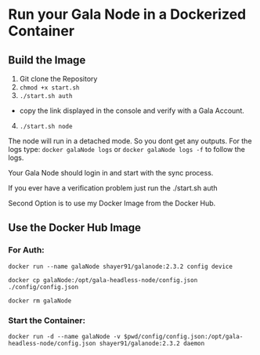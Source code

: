 # Run your Gala Node in a Dockerized Container #

## Build the Image ##

1. Git clone the Repository
2. `chmod +x start.sh`
3. `./start.sh auth`
  - copy the link displayed in the console and verify with a Gala Account.
4. `./start.sh node`

The node will run in a detached mode. So you dont get any outputs. 
For the logs type:
`docker galaNode logs` or `docker galaNode logs -f` to follow the logs. 

Your Gala Node should login in and start with the sync process.

If you ever have a verification problem just run the ./start.sh auth

Second Option is to use my Docker Image from the Docker Hub.

## Use the Docker Hub Image ##

### For Auth: ### 

`docker run --name galaNode shayer91/galanode:2.3.2 config device`

`docker cp galaNode:/opt/gala-headless-node/config.json ./config/config.json`

`docker rm galaNode`

### Start the Container: ### 

`docker run -d --name galaNode -v $pwd/config/config.json:/opt/gala-headless-node/config.json shayer91/galanode:2.3.2 daemon`
